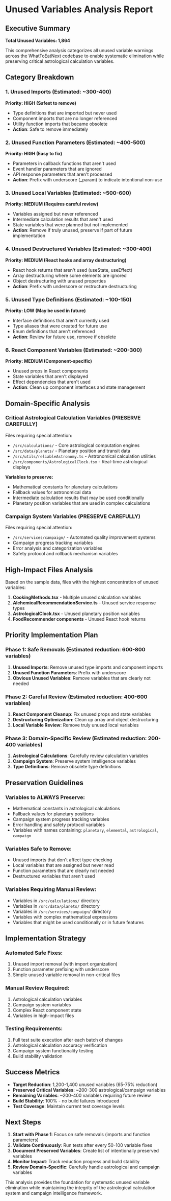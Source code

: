 # Unused Variables Analysis Report

## Executive Summary

**Total Unused Variables: 1,864**

This comprehensive analysis categorizes all unused variable warnings across the WhatToEatNext codebase to enable systematic elimination while preserving critical astrological calculation variables.

## Category Breakdown

### 1. Unused Imports (Estimated: ~300-400)
**Priority: HIGH (Safest to remove)**
- Type definitions that are imported but never used
- Component imports that are no longer referenced
- Utility function imports that became obsolete
- **Action**: Safe to remove immediately

### 2. Unused Function Parameters (Estimated: ~400-500)
**Priority: HIGH (Easy to fix)**
- Parameters in callback functions that aren't used
- Event handler parameters that are ignored
- API response parameters that aren't processed
- **Action**: Prefix with underscore (_param) to indicate intentional non-use

### 3. Unused Local Variables (Estimated: ~500-600)
**Priority: MEDIUM (Requires careful review)**
- Variables assigned but never referenced
- Intermediate calculation results that aren't used
- State variables that were planned but not implemented
- **Action**: Remove if truly unused, preserve if part of future implementation

### 4. Unused Destructured Variables (Estimated: ~300-400)
**Priority: MEDIUM (React hooks and array destructuring)**
- React hook returns that aren't used (useState, useEffect)
- Array destructuring where some elements are ignored
- Object destructuring with unused properties
- **Action**: Prefix with underscore or restructure destructuring

### 5. Unused Type Definitions (Estimated: ~100-150)
**Priority: LOW (May be used in future)**
- Interface definitions that aren't currently used
- Type aliases that were created for future use
- Enum definitions that aren't referenced
- **Action**: Review for future use, remove if obsolete

### 6. React Component Variables (Estimated: ~200-300)
**Priority: MEDIUM (Component-specific)**
- Unused props in React components
- State variables that aren't displayed
- Effect dependencies that aren't used
- **Action**: Clean up component interfaces and state management

## Domain-Specific Analysis

### Critical Astrological Calculation Variables (PRESERVE CAREFULLY)
Files requiring special attention:
- `/src/calculations/` - Core astrological computation engines
- `/src/data/planets/` - Planetary position and transit data
- `/src/utils/reliableAstronomy.ts` - Astronomical calculation utilities
- `/src/components/AstrologicalClock.tsx` - Real-time astrological displays

**Variables to preserve:**
- Mathematical constants for planetary calculations
- Fallback values for astronomical data
- Intermediate calculation results that may be used conditionally
- Planetary position variables that are used in complex calculations

### Campaign System Variables (PRESERVE CAREFULLY)
Files requiring special attention:
- `/src/services/campaign/` - Automated quality improvement systems
- Campaign progress tracking variables
- Error analysis and categorization variables
- Safety protocol and rollback mechanism variables

## High-Impact Files Analysis

Based on the sample data, files with the highest concentration of unused variables:

1. **CookingMethods.tsx** - Multiple unused calculation variables
2. **AlchemicalRecommendationService.ts** - Unused service response types
3. **AstrologicalClock.tsx** - Unused planetary position variables
4. **FoodRecommender components** - Unused React hook returns

## Priority Implementation Plan

### Phase 1: Safe Removals (Estimated reduction: 600-800 variables)
1. **Unused Imports**: Remove unused type imports and component imports
2. **Unused Function Parameters**: Prefix with underscore
3. **Obvious Unused Variables**: Remove variables that are clearly not needed

### Phase 2: Careful Review (Estimated reduction: 400-600 variables)
1. **React Component Cleanup**: Fix unused props and state variables
2. **Destructuring Optimization**: Clean up array and object destructuring
3. **Local Variable Review**: Remove truly unused local variables

### Phase 3: Domain-Specific Review (Estimated reduction: 200-400 variables)
1. **Astrological Calculations**: Carefully review calculation variables
2. **Campaign System**: Preserve system intelligence variables
3. **Type Definitions**: Remove obsolete type definitions

## Preservation Guidelines

### Variables to ALWAYS Preserve:
- Mathematical constants in astrological calculations
- Fallback values for planetary positions
- Campaign system progress tracking variables
- Error handling and safety protocol variables
- Variables with names containing: `planetary`, `elemental`, `astrological`, `campaign`

### Variables Safe to Remove:
- Unused imports that don't affect type checking
- Local variables that are assigned but never read
- Function parameters that are clearly not needed
- Destructured variables that aren't used

### Variables Requiring Manual Review:
- Variables in `/src/calculations/` directory
- Variables in `/src/data/planets/` directory
- Variables in `/src/services/campaign/` directory
- Variables with complex mathematical expressions
- Variables that might be used conditionally or in future features

## Implementation Strategy

### Automated Safe Fixes:
1. Unused import removal (with import organization)
2. Function parameter prefixing with underscore
3. Simple unused variable removal in non-critical files

### Manual Review Required:
1. Astrological calculation variables
2. Campaign system variables
3. Complex React component state
4. Variables in high-impact files

### Testing Requirements:
1. Full test suite execution after each batch of changes
2. Astrological calculation accuracy verification
3. Campaign system functionality testing
4. Build stability validation

## Success Metrics

- **Target Reduction**: 1,200-1,400 unused variables (65-75% reduction)
- **Preserved Critical Variables**: ~200-300 astrological/campaign variables
- **Remaining Variables**: ~200-400 variables requiring future review
- **Build Stability**: 100% - no build failures introduced
- **Test Coverage**: Maintain current test coverage levels

## Next Steps

1. **Start with Phase 1**: Focus on safe removals (imports and function parameters)
2. **Validate Continuously**: Run tests after every 50-100 variable fixes
3. **Document Preserved Variables**: Create list of intentionally preserved variables
4. **Monitor Impact**: Track reduction progress and build stability
5. **Review Domain-Specific**: Carefully handle astrological and campaign variables

This analysis provides the foundation for systematic unused variable elimination while maintaining the integrity of the astrological calculation system and campaign intelligence framework.
